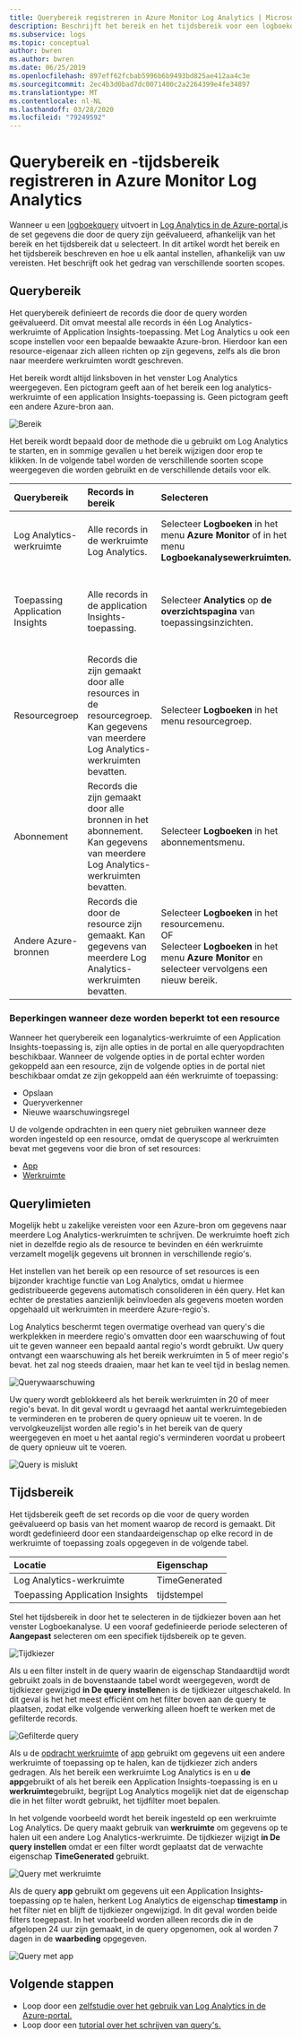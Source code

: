 ```yaml
---
title: Querybereik registreren in Azure Monitor Log Analytics | Microsoft Documenten
description: Beschrijft het bereik en het tijdsbereik voor een logboekquery in Azure Monitor Log Analytics.
ms.subservice: logs
ms.topic: conceptual
author: bwren
ms.author: bwren
ms.date: 06/25/2019
ms.openlocfilehash: 897eff62fcbab5996b6b9493bd825ae412aa4c3e
ms.sourcegitcommit: 2ec4b3d0bad7dc0071400c2a2264399e4fe34897
ms.translationtype: MT
ms.contentlocale: nl-NL
ms.lasthandoff: 03/28/2020
ms.locfileid: "79249592"
---
```

# <a name="log-query-scope-and-time-range-in-azure-monitor-log-analytics"></a>Querybereik en -tijdsbereik registreren in Azure Monitor Log Analytics
Wanneer u een [logboekquery](log-query-overview.md) uitvoert in [Log Analytics in de Azure-portal,](get-started-portal.md)is de set gegevens die door de query zijn geëvalueerd, afhankelijk van het bereik en het tijdsbereik dat u selecteert. In dit artikel wordt het bereik en het tijdsbereik beschreven en hoe u elk aantal instellen, afhankelijk van uw vereisten. Het beschrijft ook het gedrag van verschillende soorten scopes.


## <a name="query-scope"></a>Querybereik
Het querybereik definieert de records die door de query worden geëvalueerd. Dit omvat meestal alle records in één Log Analytics-werkruimte of Application Insights-toepassing. Met Log Analytics u ook een scope instellen voor een bepaalde bewaakte Azure-bron. Hierdoor kan een resource-eigenaar zich alleen richten op zijn gegevens, zelfs als die bron naar meerdere werkruimten wordt geschreven.

Het bereik wordt altijd linksboven in het venster Log Analytics weergegeven. Een pictogram geeft aan of het bereik een log analytics-werkruimte of een application Insights-toepassing is. Geen pictogram geeft een andere Azure-bron aan.

![Bereik](media/scope/scope.png)

Het bereik wordt bepaald door de methode die u gebruikt om Log Analytics te starten, en in sommige gevallen u het bereik wijzigen door erop te klikken. In de volgende tabel worden de verschillende soorten scope weergegeven die worden gebruikt en de verschillende details voor elk.

| Querybereik | Records in bereik | Selecteren | Bereik wijzigen |
|:---|:---|:---|:---|
| Log Analytics-werkruimte | Alle records in de werkruimte Log Analytics. | Selecteer **Logboeken** in het menu **Azure Monitor** of in het menu **Logboekanalysewerkruimten.**  | Kan het bereik wijzigen in elk ander resourcetype. |
| Toepassing Application Insights | Alle records in de application Insights-toepassing. | Selecteer **Analytics** op **de overzichtspagina** van toepassingsinzichten. | Kan alleen het bereik wijzigen in een andere Application Insights-toepassing. |
| Resourcegroep | Records die zijn gemaakt door alle resources in de resourcegroep. Kan gegevens van meerdere Log Analytics-werkruimten bevatten. | Selecteer **Logboeken** in het menu resourcegroep. | Kan het bereik niet wijzigen.|
| Abonnement | Records die zijn gemaakt door alle bronnen in het abonnement. Kan gegevens van meerdere Log Analytics-werkruimten bevatten. | Selecteer **Logboeken** in het abonnementsmenu.   | Kan het bereik niet wijzigen. |
| Andere Azure-bronnen | Records die door de resource zijn gemaakt. Kan gegevens van meerdere Log Analytics-werkruimten bevatten.  | Selecteer **Logboeken** in het resourcemenu.<br>OF<br>Selecteer **Logboeken** in het menu **Azure Monitor** en selecteer vervolgens een nieuw bereik. | Kan alleen het bereik wijzigen in hetzelfde resourcetype. |

### <a name="limitations-when-scoped-to-a-resource"></a>Beperkingen wanneer deze worden beperkt tot een resource

Wanneer het querybereik een loganalytics-werkruimte of een Application Insights-toepassing is, zijn alle opties in de portal en alle queryopdrachten beschikbaar. Wanneer de volgende opties in de portal echter worden gekoppeld aan een resource, zijn de volgende opties in de portal niet beschikbaar omdat ze zijn gekoppeld aan één werkruimte of toepassing:

- Opslaan
- Queryverkenner
- Nieuwe waarschuwingsregel

U de volgende opdrachten in een query niet gebruiken wanneer deze worden ingesteld op een resource, omdat de queryscope al werkruimten bevat met gegevens voor die bron of set resources:

- [App](app-expression.md)
- [Werkruimte](workspace-expression.md)
 

## <a name="query-limits"></a>Querylimieten
Mogelijk hebt u zakelijke vereisten voor een Azure-bron om gegevens naar meerdere Log Analytics-werkruimten te schrijven. De werkruimte hoeft zich niet in dezelfde regio als de resource te bevinden en één werkruimte verzamelt mogelijk gegevens uit bronnen in verschillende regio's.  

Het instellen van het bereik op een resource of set resources is een bijzonder krachtige functie van Log Analytics, omdat u hiermee gedistribueerde gegevens automatisch consolideren in één query. Het kan echter de prestaties aanzienlijk beïnvloeden als gegevens moeten worden opgehaald uit werkruimten in meerdere Azure-regio's.

Log Analytics beschermt tegen overmatige overhead van query's die werkplekken in meerdere regio's omvatten door een waarschuwing of fout uit te geven wanneer een bepaald aantal regio's wordt gebruikt. Uw query ontvangt een waarschuwing als het bereik werkruimten in 5 of meer regio's bevat. het zal nog steeds draaien, maar het kan te veel tijd in beslag nemen.

![Querywaarschuwing](media/scope/query-warning.png)

Uw query wordt geblokkeerd als het bereik werkruimten in 20 of meer regio's bevat. In dit geval wordt u gevraagd het aantal werkruimtegebieden te verminderen en te proberen de query opnieuw uit te voeren. In de vervolgkeuzelijst worden alle regio's in het bereik van de query weergegeven en moet u het aantal regio's verminderen voordat u probeert de query opnieuw uit te voeren.

![Query is mislukt](media/scope/query-failed.png)


## <a name="time-range"></a>Tijdsbereik
Het tijdsbereik geeft de set records op die voor de query worden geëvalueerd op basis van het moment waarop de record is gemaakt. Dit wordt gedefinieerd door een standaardeigenschap op elke record in de werkruimte of toepassing zoals opgegeven in de volgende tabel.

| Locatie | Eigenschap |
|:---|:---|
| Log Analytics-werkruimte          | TimeGenerated |
| Toepassing Application Insights | tijdstempel     |

Stel het tijdsbereik in door het te selecteren in de tijdkiezer boven aan het venster Logboekanalyse.  U een vooraf gedefinieerde periode selecteren of **Aangepast** selecteren om een specifiek tijdsbereik op te geven.

![Tijdkiezer](media/scope/time-picker.png)

Als u een filter instelt in de query waarin de eigenschap Standaardtijd wordt gebruikt zoals in de bovenstaande tabel wordt weergegeven, wordt de tijdkiezer gewijzigd **in De query instellen**en is de tijdkiezer uitgeschakeld. In dit geval is het het meest efficiënt om het filter boven aan de query te plaatsen, zodat elke volgende verwerking alleen hoeft te werken met de gefilterde records.

![Gefilterde query](media/scope/query-filtered.png)

Als u de [opdracht werkruimte](workspace-expression.md) of [app](app-expression.md) gebruikt om gegevens uit een andere werkruimte of toepassing op te halen, kan de tijdkiezer zich anders gedragen. Als het bereik een werkruimte Log Analytics is en u **de app**gebruikt of als het bereik een Application Insights-toepassing is en u **werkruimte**gebruikt, begrijpt Log Analytics mogelijk niet dat de eigenschap die in het filter wordt gebruikt, het tijdfilter moet bepalen.

In het volgende voorbeeld wordt het bereik ingesteld op een werkruimte Log Analytics.  De query maakt gebruik van **werkruimte** om gegevens op te halen uit een andere Log Analytics-werkruimte. De tijdkiezer wijzigt **in De query instellen** omdat er een filter wordt geplaatst dat de verwachte eigenschap **TimeGenerated** gebruikt.

![Query met werkruimte](media/scope/query-workspace.png)

Als de query **app** gebruikt om gegevens uit een Application Insights-toepassing op te halen, herkent Log Analytics de eigenschap **timestamp** in het filter niet en blijft de tijdkiezer ongewijzigd. In dit geval worden beide filters toegepast. In het voorbeeld worden alleen records die in de afgelopen 24 uur zijn gemaakt, in de query opgenomen, ook al worden 7 dagen in de **waarbeding** opgegeven.

![Query met app](media/scope/query-app.png)

## <a name="next-steps"></a>Volgende stappen

- Loop door een [zelfstudie over het gebruik van Log Analytics in de Azure-portal.](get-started-portal.md)
- Loop door een [tutorial over het schrijven van query's.](get-started-queries.md)
